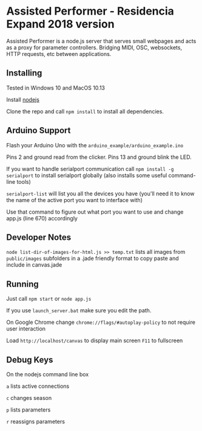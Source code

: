 # Assisted Performer - Residencia Expand 2018 version

Assisted Performer is a node.js server that serves small webpages and acts as a proxy for parameter controllers. Bridging MIDI, OSC, websockets, HTTP requests, etc between applications.

## Installing

Tested in Windows 10 and MacOS 10.13

Install [nodejs](http://nodejs.org/)

Clone the repo and call `npm install` to install all dependencies.

## Arduino Support

Flash your Arduino Uno with the `arduino_example/arduino_example.ino`

Pins 2 and ground read from the clicker. Pins 13 and ground blink the LED.

If you want to handle serialport communication call `npm install -g serialport` to install serialport globally (also installs some useful command-line tools)

`serialport-list` will list you all the devices you have (you'll need it to know the name of the active port you want to interface with)

Use that command to figure out what port you want to use and change app.js (line 670) accordingly

## Developer Notes

`node list-dir-of-images-for-html.js >> temp.txt` lists all images from `public/images` subfolders in a .jade friendly format to copy paste and include in canvas.jade

## Running 

Just call `npm start` or `node app.js`

If you use `launch_server.bat` make sure you edit the path.

On Google Chrome change `chrome://flags/#autoplay-policy` to not require user interaction

Load `http://localhost/canvas` to display main screen `F11` to fullscreen

## Debug Keys

On the nodejs command line box

`a` lists active connections

`c` changes season

`p` lists parameters

`r` reassigns parameters

